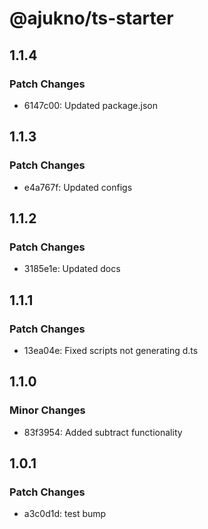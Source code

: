 # @ajukno/ts-starter

## 1.1.4

### Patch Changes

- 6147c00: Updated package.json

## 1.1.3

### Patch Changes

- e4a767f: Updated configs

## 1.1.2

### Patch Changes

- 3185e1e: Updated docs

## 1.1.1

### Patch Changes

- 13ea04e: Fixed scripts not generating d.ts

## 1.1.0

### Minor Changes

- 83f3954: Added subtract functionality

## 1.0.1

### Patch Changes

- a3c0d1d: test bump
